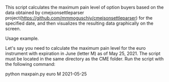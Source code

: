 This script calculates the maximum pain level of option buyers based on the data obtained by cmejsonsettleparser project(https://github.com/mmmoguschiy/cmejsonsettleparser) for the specified date, and then visualizes the resulting data graphically on the screen.

Usage example.

Let's say you need to calculate the maximum pain level for the euro instrument with expiration in June (letter M) as of May 25, 2021. The script must be located in the same directory as the CME folder. Run the script with the following command:

python maxpain.py euro M 2021-05-25
